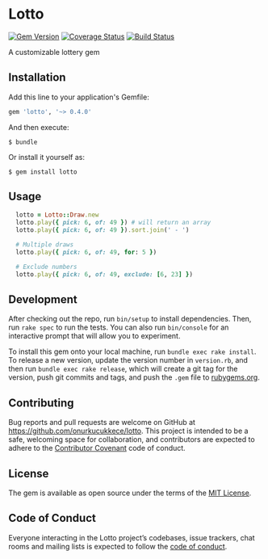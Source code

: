# Lotto
[![Gem Version](https://badge.fury.io/rb/lotto.svg)](https://badge.fury.io/rb/lotto) [![Coverage Status](https://coveralls.io/repos/github/onurkucukkece/lotto/badge.svg?branch=master)](https://coveralls.io/github/onurkucukkece/lotto?branch=master) [![Build Status](https://travis-ci.org/onurkucukkece/lotto.svg?branch=master)](https://travis-ci.org/onurkucukkece/lotto)

A customizable lottery gem

## Installation

Add this line to your application's Gemfile:

```ruby
gem 'lotto', '~> 0.4.0'
```

And then execute:

    $ bundle

Or install it yourself as:

    $ gem install lotto

## Usage

```ruby
  lotto = Lotto::Draw.new
  lotto.play({ pick: 6, of: 49 }) # will return an array
  lotto.play({ pick: 6, of: 49 }).sort.join(' - ')

  # Multiple draws
  lotto.play({ pick: 6, of: 49, for: 5 })

  # Exclude numbers
  lotto.play({ pick: 6, of: 49, exclude: [6, 23] })
````

## Development

After checking out the repo, run `bin/setup` to install dependencies. Then, run `rake spec` to run the tests. You can also run `bin/console` for an interactive prompt that will allow you to experiment.

To install this gem onto your local machine, run `bundle exec rake install`. To release a new version, update the version number in `version.rb`, and then run `bundle exec rake release`, which will create a git tag for the version, push git commits and tags, and push the `.gem` file to [rubygems.org](https://rubygems.org).

## Contributing

Bug reports and pull requests are welcome on GitHub at https://github.com/onurkucukkece/lotto. This project is intended to be a safe, welcoming space for collaboration, and contributors are expected to adhere to the [Contributor Covenant](http://contributor-covenant.org) code of conduct.

## License

The gem is available as open source under the terms of the [MIT License](https://opensource.org/licenses/MIT).

## Code of Conduct

Everyone interacting in the Lotto project’s codebases, issue trackers, chat rooms and mailing lists is expected to follow the [code of conduct](https://github.com/onurkucukkece/lotto/blob/master/CODE_OF_CONDUCT.md).
